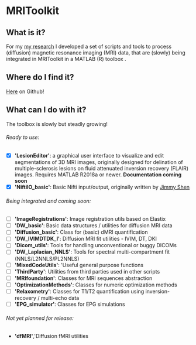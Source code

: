  # MRIToolkit
 
 ## What is it?
 For my [my research](https://www.isi.uu.nl/people/alberto-de-luca/) I developed a set of scripts and tools to process (diffusion) magnetic resonance imaging (MRI) data, that are (slowly) being integrated in MRIToolkit in a MATLAB (R) toolbox .

## Where do I find it?
[Here](https://github.com/delucaal/MRIToolkit) on Github!

## What can I do with it?
The toolbox is slowly but steadly growing!
###### Ready to use:
- [x] **'LesionEditor'**: a graphical user interface to visualize and edit segmentations of 3D MRI images, originally designed for delination of multiple-sclerosis lesions on fluid attenuated inversion recovery (FLAIR) images. Requires MATLAB R2018a or newer. **Documentation coming soon**
- [x] **'NiftiIO_basic'**: Basic Nifti input/output, originally written by [Jimmy Shen](https://nl.mathworks.com/matlabcentral/fileexchange/8797-tools-for-nifti-and-analyze-image)
###### Being integrated and coming soon:
- [ ] **'ImageRegistrations'**: Image registration utils based on Elastix
- [ ] **'DW_basic'**: Basic data structures / utilities for diffusion MRI data
- [ ] **'Diffusion_basic'**: Class for (basic) dMRI quantification
- [ ] **'DW_IVIMDTDK_I'**: Diffusion MRI fit utilities - IVIM, DT, DKI 
- [ ] **'Dicom_utils'**: Tools for handling unconventional or buggy DICOMs
- [ ] **'DW_Laplacian_NNLS'**: Tools for spectral multi-compartment fit (NNLS/L2NNLS/PL2NNLS)
- [ ] **'MixedCodeUtils'**: 'Useful general purpose functions
- [ ] **'ThirdParty'**: Utilities from third parties used in other scripts
- [ ] **'MRIfoundation'**: Classes for MRI sequences abstraction
- [ ] **'OptimizationMethods'**: Classes for numeric optimization methods
- [ ] **'Relaxometry'**: Classes for T1/T2 quantification using inversion-recovery / multi-echo data
- [ ] **'EPG_simulator'**: Classes for EPG simulations

###### Not yet planned for release:
- **'dfMRI'**,'Diffusion fMRI utilities
